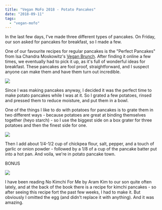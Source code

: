 ```yaml
---
title: "Vegan MoFo 2018 - Potato Pancakes"
date: "2018-09-11"
tags:
  - "vegan-mofo"
---
```


In the last few days, I've made three different types of pancakes. On Friday, our son asked for pancakes for breakfast, so I made a few.

One of our favourite recipes for regular pancakes is the "Perfect Pancakes" from Isa Chandra Moskowitz's [Vegan Brunch](https://amzn.to/2CGfjuo). After finding it online a few times, we eventually had to pick it up, as it's full of wonderful ideas for breakfast. These pancakes are fool proof, straightforward, and I suspect anyone can make them and have them turn out incredible.

![](images/pancakes-1024x682.jpg)

Since I was making pancakes anyway, I decided it was the perfect time to make potato pancakes while I was at it. So I grated a few potatoes, rinsed and pressed them to reduce moisture, and put them in a bowl.

One of the things I like to do with potatoes for pancakes is to grate them in two different ways - because potatoes are great at binding themselves together (heyo starch) - so I use the biggest side on a box grater for three potatoes and then the finest side for one.

![](images/potato-pancakes-min-1024x684.jpg)

Then I add about 1/4-1/2 cup of chickpea flour, salt, pepper, and a touch of garlic or onion powder - followed by a 1/8 of a cup of the pancake batter put into a hot pan. And voila, we're in potato pancake town.

BONUS

![](images/kim-chi-pancakes-min-300x184.jpg)

I have been reading No Kimchi For Me by Aram Kim to our son quite often lately, and at the back of the book there is a recipe for kimchi pancakes - so after seeing this recipe fort the past few weeks, I had to make it. But obviously I omitted the egg (and didn't replace it with anything). And it was amazing.
